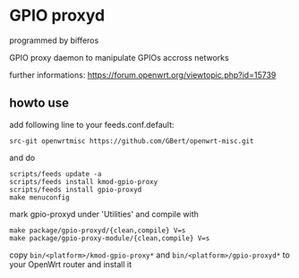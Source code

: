 GPIO proxyd
===========

programmed by bifferos

GPIO proxy daemon to manipulate GPIOs accross networks

further informations: https://forum.openwrt.org/viewtopic.php?id=15739

howto use
---------

add following line to your feeds.conf.default:

`src-git openwrtmisc https://github.com/GBert/openwrt-misc.git`

and do

<pre><code>scripts/feeds update -a
scripts/feeds install kmod-gpio-proxy
scripts/feeds install gpio-proxyd
make menuconfig</pre></code>

mark gpio-proxyd under 'Utilities' and compile with

<pre><code>make package/gpio-proxyd/{clean,compile} V=s
make package/gpio-proxy-module/{clean,compile} V=s</pre></code>


copy `bin/<platform>/kmod-gpio-proxy*` and `bin/<platform>/gpio-proxyd*` to your OpenWrt router and install it


